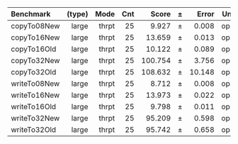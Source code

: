 Benchmark | (type) | Mode | Cnt | Score | ± | Error | Units
:---------|-------:|-----:|----:|------:|---|------:|-----:
copyTo08New | large | thrpt | 25 | 9.927 | ± | 0.008 | ops/s
copyTo16New | large | thrpt | 25 | 13.659 | ± | 0.013 | ops/s
copyTo16Old | large | thrpt | 25 | 10.122 | ± | 0.089 | ops/s
copyTo32New | large | thrpt | 25 | 100.754 | ± | 3.756 | ops/s
copyTo32Old | large | thrpt | 25 | 108.632 | ± | 10.148 | ops/s
writeTo08New | large | thrpt | 25 | 8.712 | ± | 0.008 | ops/s
writeTo16New | large | thrpt | 25 | 13.973 | ± | 0.022 | ops/s
writeTo16Old | large | thrpt | 25 | 9.798 | ± | 0.011 | ops/s
writeTo32New | large | thrpt | 25 | 95.209 | ± | 0.598 | ops/s
writeTo32Old | large | thrpt | 25 | 95.742 | ± | 0.658 | ops/s
